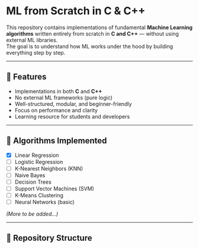 # ML from Scratch in C & C++

This repository contains implementations of fundamental **Machine Learning algorithms** written entirely from scratch in **C and C++** — without using external ML libraries.  
The goal is to understand how ML works under the hood by building everything step by step.

---

## 📌 Features
- Implementations in both **C** and **C++**
- No external ML frameworks (pure logic)
- Well-structured, modular, and beginner-friendly
- Focus on performance and clarity
- Learning resource for students and developers

---

## 🚀 Algorithms Implemented
- [x] Linear Regression  
- [ ] Logistic Regression  
- [ ] K-Nearest Neighbors (KNN)  
- [ ] Naive Bayes  
- [ ] Decision Trees  
- [ ] Support Vector Machines (SVM)  
- [ ] K-Means Clustering  
- [ ] Neural Networks (basic)  

*(More to be added...)*

---

## 📂 Repository Structure
